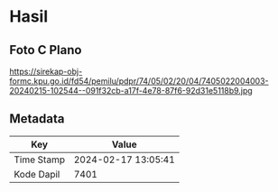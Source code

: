 # Hasil

## Foto C Plano

https://sirekap-obj-formc.kpu.go.id/fd54/pemilu/pdpr/74/05/02/20/04/7405022004003-20240215-102544--091f32cb-a17f-4e78-87f6-92d31e5118b9.jpg


## Metadata

| Key        | Value               |
| ---------- | ------------------- |
| Time Stamp | 2024-02-17 13:05:41 |
| Kode Dapil | 7401                |



